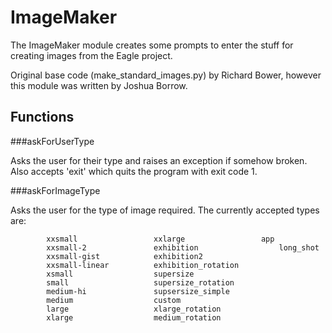 ImageMaker
==========

The ImageMaker module creates some prompts to enter the stuff for creating images from the Eagle project.

Original base code (make_standard_images.py) by Richard Bower, however
this module was written by Joshua Borrow.

Functions
--------

###askForUserType

Asks the user for their type and raises an exception if somehow
broken. Also accepts 'exit' which quits the program with exit code 1.

###askForImageType

Asks the user for the type of image required. The currently accepted
types are:
```
		xxsmall 				xxlarge 				app
		xxsmall-2 				exhibition  				long_shot
		xxsmall-gist 			exhibition2
		xxsmall-linear 	   	    exhibition_rotation
		xsmall 					supersize
		small					supersize_rotation
		medium-hi 				supsersize_simple
		medium 					custom
		large 					xlarge_rotation
		xlarge 				   	medium_rotation
```

